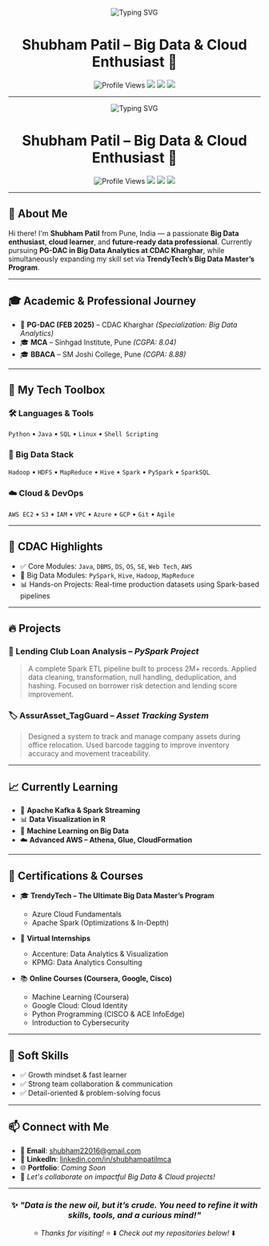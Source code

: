 <p align="center">
  <img src="https://readme-typing-svg.herokuapp.com?font=Fira+Code&size=30&duration=3000&pause=1000&color=2F80ED&center=true&vCenter=true&multiline=true&width=800&height=80&lines=👋+Welcome+to+my+GitHub!" alt="Typing SVG" />
</p>


<!-- 🧑‍💻 Name with title -->
<h1 align="center">
  Shubham Patil – Big Data & Cloud Enthusiast 🚀
</h1>

<p align="center">
  <img src="https://komarev.com/ghpvc/?username=shubhampatilmca&style=flat-square&color=blue" alt="Profile Views" />
  <img src="https://img.shields.io/badge/Big%20Data-PySpark|Hadoop|Hive-blueviolet" />
  <img src="https://img.shields.io/badge/Cloud-AWS|Azure|GCP-orange" />
  <img src="https://img.shields.io/badge/Learning-Kafka|ML|R-informational" />
</p>

---
<p align="center">
  <img src="https://readme-typing-svg.herokuapp.com?font=Fira+Code&size=30&duration=3000&pause=1000&color=2F80ED&center=true&vCenter=true&multiline=true&width=900&height=90&lines=👋+Hi%2C+I'm+Shubham+Patil!;🚀+Welcome+to+my+GitHub+Portfolio!;🎓+CDAC+PG-DBDA+%7C+MCA+%7C+BBACA" alt="Typing SVG" />
</p>

<!-- 🧑‍💻 Name with title -->

<h1 align="center">
  Shubham Patil – Big Data & Cloud Enthusiast 🚀
</h1>

<p align="center">
  <img src="https://komarev.com/ghpvc/?username=shubhampatilmca&style=flat-square&color=blue" alt="Profile Views" />
  <img src="https://img.shields.io/badge/Big%20Data-PySpark|Hadoop|Hive-blueviolet" />
  <img src="https://img.shields.io/badge/Cloud-AWS|Azure|GCP-orange" />
  <img src="https://img.shields.io/badge/Learning-Kafka|ML|R-informational" />
</p>

---

## 👋 About Me

Hi there! I'm **Shubham Patil** from Pune, India — a passionate **Big Data enthusiast**, **cloud learner**, and **future-ready data professional**. Currently pursuing **PG-DAC in Big Data Analytics at CDAC Kharghar**, while simultaneously expanding my skill set via **TrendyTech’s Big Data Master’s Program**.

---

## 🎓 Academic & Professional Journey

* 🚀 **PG-DAC (FEB 2025)** – CDAC Kharghar *(Specialization: Big Data Analytics)*
* 🎓 **MCA** – Sinhgad Institute, Pune *(CGPA: 8.04)*
* 🎓 **BBACA** – SM Joshi College, Pune *(CGPA: 8.88)*

---

## 💼 My Tech Toolbox

### 🛠️ Languages & Tools

`Python` • `Java` • `SQL` • `Linux` • `Shell Scripting`

### 💾 Big Data Stack

`Hadoop` • `HDFS` • `MapReduce` • `Hive` • `Spark` • `PySpark` • `SparkSQL`

### ☁️ Cloud & DevOps

`AWS EC2` • `S3` • `IAM` • `VPC` • `Azure` • `GCP` • `Git` • `Agile`

---

## 📌 CDAC Highlights

* ✅ Core Modules: `Java`, `DBMS`, `DS`, `OS`, `SE`, `Web Tech`, `AWS`
* 🚀 Big Data Modules: `PySpark`, `Hive`, `Hadoop`, `MapReduce`
* 📊 Hands-on Projects: Real-time production datasets using Spark-based pipelines

---

## 🔥 Projects

### 🧾 Lending Club Loan Analysis – *PySpark Project*

> A complete Spark ETL pipeline built to process 2M+ records.
> Applied data cleaning, transformation, null handling, deduplication, and hashing.
> Focused on borrower risk detection and lending score improvement.

### 🏷️ AssurAsset\_TagGuard – *Asset Tracking System*

> Designed a system to track and manage company assets during office relocation.
> Used barcode tagging to improve inventory accuracy and movement traceability.

---

## 📈 Currently Learning

* 🔄 **Apache Kafka & Spark Streaming**
* 📊 **Data Visualization in R**
* 🤖 **Machine Learning on Big Data**
* ☁️ **Advanced AWS – Athena, Glue, CloudFormation**

---

## 🏅 Certifications & Courses

* 🎓 **TrendyTech – The Ultimate Big Data Master’s Program**

  * Azure Cloud Fundamentals
  * Apache Spark (Optimizations & In-Depth)
* 💼 **Virtual Internships**

  * Accenture: Data Analytics & Visualization
  * KPMG: Data Analytics Consulting
* 📚 **Online Courses (Coursera, Google, Cisco)**

  * Machine Learning (Coursera)
  * Google Cloud: Cloud Identity
  * Python Programming (CISCO & ACE InfoEdge)
  * Introduction to Cybersecurity

---

## 🌟 Soft Skills

* ✅ Growth mindset & fast learner
* ✅ Strong team collaboration & communication
* ✅ Detail-oriented & problem-solving focus

---

## 📫 Connect with Me

* 📧 **Email**: [shubham22016@gmail.com](mailto:shubham22016@gmail.com)
* 🔗 **LinkedIn**: [linkedin.com/in/shubhampatilmca](https://linkedin.com/in/shubhampatilmca)
* 🌐 **Portfolio**: *Coming Soon*
* 💬 *Let's collaborate on impactful Big Data & Cloud projects!*

---

<div align="center">

### ✨ *"Data is the new oil, but it’s crude. You need to refine it with skills, tools, and a curious mind!"*

⭐ *Thanks for visiting!* ⭐
⬇️ *Check out my repositories below!* ⬇️

</div>
